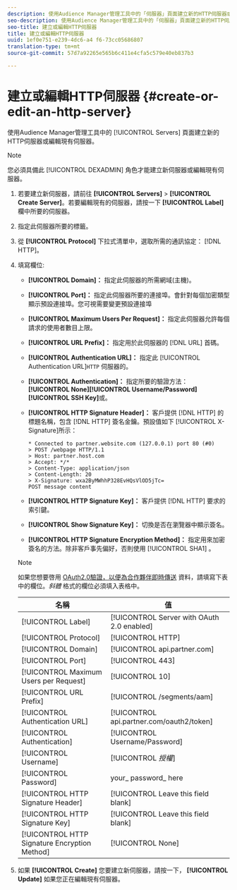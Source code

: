 ```yaml
---
description: 使用Audience Manager管理工具中的「伺服器」頁面建立新的HTTP伺服器或編輯現有伺服器。
seo-description: 使用Audience Manager管理工具中的「伺服器」頁面建立新的HTTP伺服器或編輯現有伺服器。
seo-title: 建立或編輯HTTP伺服器
title: 建立或編輯HTTP伺服器
uuid: 1ef0e751-e239-4dc6-a4 f6-73cc05686807
translation-type: tm+mt
source-git-commit: 57d7a92265e565b6c411e4cfa5c579e40eb837b3

---
```



# 建立或編輯HTTP伺服器 {#create-or-edit-an-http-server}

使用Audience Manager管理工具中的 [!UICONTROL Servers] 頁面建立新的HTTP伺服器或編輯現有伺服器。

>[!NOTE]
>
>您必須具備此 [!UICONTROL DEXADMIN] 角色才能建立新伺服器或編輯現有伺服器。

1. 若要建立新伺服器，請前往 **[!UICONTROL Servers]** &gt; **[!UICONTROL Create Server]**。若要編輯現有的伺服器，請按一下 **[!UICONTROL Label]** 欄中所要的伺服器。
1. 指定此伺服器所要的標籤。
1. 從 **[!UICONTROL Protocol]** 下拉式清單中，選取所需的通訊協定： [!DNL HTTP]。
1. 填寫欄位: 

   * **[!UICONTROL Domain]：** 指定此伺服器的所需網域(主機)。
   * **[!UICONTROL Port]：** 指定此伺服器所要的連接埠。會針對每個加密類型顯示預設連接埠。您可視需要變更預設連接埠
   * **[!UICONTROL Maximum Users Per Request]：** 指定此伺服器允許每個請求的使用者數目上限。
   * **[!UICONTROL URL Prefix]：** 指定用於此伺服器的 [!DNL URL] 首碼。
   * **[!UICONTROL Authentication URL]：** 指定此 [!UICONTROL Authentication URL]`HTTP` 伺服器的。
   * **[!UICONTROL Authentication]：** 指定所要的驗證方法： **[!UICONTROL None]****[!UICONTROL Username/Password]****[!UICONTROL SSH Key]**&#x200B;或。
   * **[!UICONTROL HTTP Signature Header]：** 客戶提供 [!DNL HTTP] 的標題名稱，包含 [!DNL HTTP] 簽名金鑰。預設值如下 [!UICONTROL X-Signature]所示：

      ```
      * Connected to partner.website.com (127.0.0.1) port 80 (#0)
      > POST /webpage HTTP/1.1
      > Host: partner.host.com
      > Accept: */*
      > Content-Type: application/json
      > Content-Length: 20
      > X-Signature: wxa2ByMWhhP328EvHQsVlOD5jTc=
      POST message content
      ```

   * **[!UICONTROL HTTP Signature Key]：** 客戶提供 [!DNL HTTP] 要求的索引鍵。
   * **[!UICONTROL Show Signature Key]：** 切換是否在瀏覽器中顯示簽名。
   * **[!UICONTROL HTTP Signature Encryption Method]：** 指定用來加密簽名的方法。除非客戶事先偏好，否則使用 [!UICONTROL SHA1] 。
   >[!NOTE]
   >
   >如果您想要啓用 [OAuth2.0驗證，以便為合作夥伴即時傳送](https://docs.adobe.com/help/en/audience-manager/user-guide/implemenation-integration-guides/receiving-audience-data/real-time-outbound-transfers/oauth-in-outbound-transfers.html) 資料，請填寫下表中的欄位。*斜體* 格式的欄位必須填入表格中。

   | 名稱 | 值 |
   |---|---|
   | [!UICONTROL Label] | [!UICONTROL Server with OAuth 2.0 enabled] |
   | [!UICONTROL Protocol] | [!UICONTROL HTTP] |
   | [!UICONTROL Domain] | [!UICONTROL api.partner.com] |
   | [!UICONTROL Port] | [!UICONTROL 443] |
   | [!UICONTROL Maximum Users per Request] | [!UICONTROL 10] |
   | [!UICONTROL URL Prefix] | [!UICONTROL /segments/aam] |
   | [!UICONTROL Authentication URL] | [!UICONTROL api.partner.com/oauth2/token] |
   | [!UICONTROL Authentication] | [!UICONTROL Username/Password] |
   | [!UICONTROL Username] | [!UICONTROL *授權&#x200B;*] |
   | [!UICONTROL Password] | your_ password_ here |
   | [!UICONTROL HTTP Signature Header] | [!UICONTROL Leave this field blank] |
   | [!UICONTROL HTTP Signature Key] | [!UICONTROL Leave this field blank] |
   | [!UICONTROL HTTP Signature Encryption Method] | [!UICONTROL None] |

1. 如果 **[!UICONTROL Create]** 您要建立新伺服器，請按一下， **[!UICONTROL Update]** 如果您正在編輯現有伺服器。